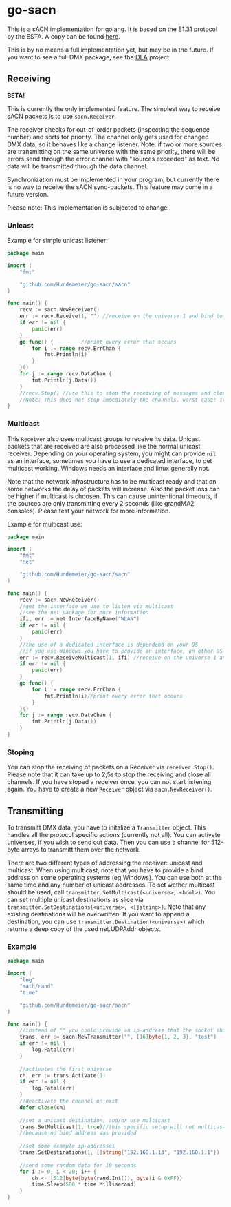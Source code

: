 # go-sacn
This is a sACN implementation for golang. It is based on the E1.31 protocol by the ESTA. 
A copy can be found [here][e1.31].

This is by no means a full implementation yet, but may be in the future.
If you want to see a full DMX package, see the 
[OLA](http://opendmx.net/index.php/Open_Lighting_Architecture) project.

## Receiving
**BETA!**

This is currently the only implemented feature. The simplest way to receive sACN packets is 
to use `sacn.Receiver`.

The receiver checks for out-of-order packets (inspecting the sequence number) and sorts for priority.
The channel only gets used for changed DMX data, so it behaves like a change listener.
Note: if two or more sources are transmitting on the same universe with the same priority, 
there will be errors send through the error channel with "sources exceeded" as text. 
No data will be transmitted through the data channel.

Synchronization must be implemented in your program, but currently there is no way to receive
the sACN sync-packets. This feature may come in a future version.

Please note: This implementation is subjected to change!


### Unicast

Example for simple unicast listener:
``` go
package main

import (
	"fmt"

	"github.com/Hundemeier/go-sacn/sacn"
)

func main() {
	recv := sacn.NewReceiver()
	err := recv.Receive(1, "") //receive on the universe 1 and bind to all interfaces
	if err != nil {
		panic(err)
	}
	go func() {         //print every error that occurs
		for i := range recv.ErrChan {
			fmt.Println(i)
		}
	}()
	for j := range recv.DataChan {
		fmt.Println(j.Data())
	}
	//recv.Stop() //use this to stop the receiving of messages and close the channels
	//Note: This does not stop immediately the channels, worst case: it takes 2,5 seconds
}
```

### Multicast

This `Receiver` also uses multicast groups to receive its data. Unicast packets that are received
are also processed like the normal unicast receiver. Depending on your operating system, you might can 
provide `nil` as an interface, sometimes you have to use a dedicated interface, to get multicast working.
Windows needs an interface and linux generally not.

Note that the network infrastructure has to be multicast ready and that on some networks the delay of packets
will increase. Also the packet loss can be higher if multicast is choosen. This can cause unintentional 
timeouts, if the sources are only transmitting every 2 seconds (like grandMA2 consoles).
Please test your network for more information.

Example for multicast use:
``` go
package main

import (
	"fmt"
	"net"

	"github.com/Hundemeier/go-sacn/sacn"
)

func main() {
	recv := sacn.NewReceiver()
	//get the interface we use to listen via multicast
	//see the net package for more information
	ifi, err := net.InterfaceByName("WLAN")
	if err != nil {
		panic(err)
	}
	//the use of a dedicated interface is dependend on your OS
	//if you use Windows you have to provide an interface, on other OS you might not
	err := recv.ReceiveMulticast(1, ifi) //receive on the universe 1 and bind to the interface
	if err != nil {
		panic(err)
	}
	go func() {                   
		for i := range recv.ErrChan {
			fmt.Println(i)//print every error that occurs
		}
	}()
	for j := range recv.DataChan {
		fmt.Println(j.Data())
	}
}

```

### Stoping

You can stop the receiving of packets on a Receiver via `receiver.Stop()`. 
Please note that it can take up to 2,5s to stop the receiving and close all channels.
If you have stoped a receiver once, you can not start listening again. You have to create a 
new `Receiver` object via `sacn.NewReceiver()`.

## Transmitting

To transmitt DMX data, you have to initalize a `Transmitter` object. This handles all the protocol 
specific actions (currently not all). You can activate universes, if you wish to send out data. 
Then you can use a channel for 512-byte arrays to transmitt them over the network.

There are two different types of addressing the receiver: unicast and multicast. 
When using multicast, note that you have to provide a bind address on some operating systems 
(eg Windows). You can use both at the same time and any number of unicast addresses.
To set wether multicast should be used, call `transmitter.SetMulticast(<universe>, <bool>)`.
You can set multiple unicast destinations as slice via 
`transmitter.SetDestinations(<universe>, <[]string>)`. 
Note that any existing destinations will be overwritten. If you want to append a destination, you 
can use `transmitter.Destination(<universe>)` which returns a deep copy of the used net.UDPAddr
objects.

### Example

```go
package main

import (
	"log"
	"math/rand"
	"time"

	"github.com/Hundemeier/go-sacn/sacn"
)

func main() {
	//instead of "" you could provide an ip-address that the socket should bind to
	trans, err := sacn.NewTransmitter("", [16]byte{1, 2, 3}, "test")
	if err != nil {
		log.Fatal(err)
	}
	
	//activates the first universe
	ch, err := trans.Activate(1)
	if err != nil {
		log.Fatal(err)
	}
	//deactivate the channel on exit
	defer close(ch)
	
	//set a unicast destination, and/or use multicast
	trans.SetMulticast(1, true)//this specific setup will not multicast on windows, 
	//because no bind address was provided
	
	//set some example ip-addresses
	trans.SetDestinations(1, []string{"192.168.1.13", "192.168.1.1"})
	
	//send some random data for 10 seconds
	for i := 0; i < 20; i++ {
		ch <- [512]byte{byte(rand.Int()), byte(i & 0xFF)}
		time.Sleep(500 * time.Millisecond)
	}
}
```





[e1.31]: http://tsp.esta.org/tsp/documents/docs/E1-31-2016.pdf